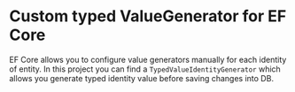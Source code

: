 # Custom typed ValueGenerator for EF Core

EF Core allows you to configure value generators manually for each identity of entity. 
In this project you can find a `TypedValueIdentityGenerator` which allows you generate typed identity value before saving changes into DB.
